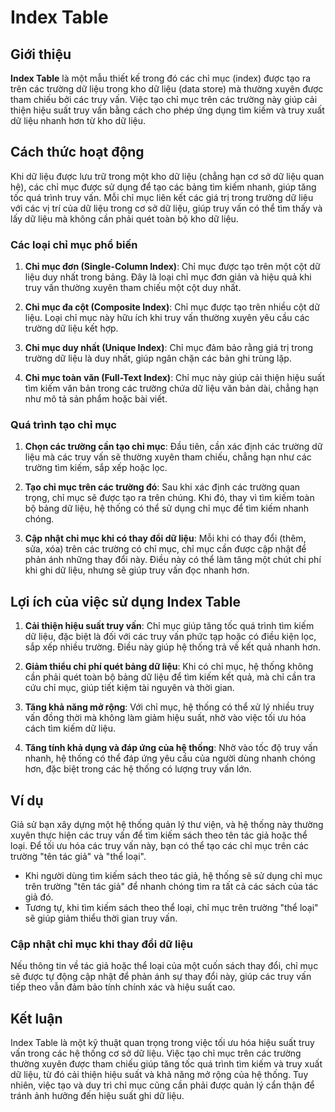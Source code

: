 # Index Table

## Giới thiệu

**Index Table** là một mẫu thiết kế trong đó các chỉ mục (index) được tạo ra trên các trường dữ liệu trong kho dữ liệu (data store) mà thường xuyên được tham chiếu bởi các truy vấn. Việc tạo chỉ mục trên các trường này giúp cải thiện hiệu suất truy vấn bằng cách cho phép ứng dụng tìm kiếm và truy xuất dữ liệu nhanh hơn từ kho dữ liệu.

## Cách thức hoạt động

Khi dữ liệu được lưu trữ trong một kho dữ liệu (chẳng hạn cơ sở dữ liệu quan hệ), các chỉ mục được sử dụng để tạo các bảng tìm kiếm nhanh, giúp tăng tốc quá trình truy vấn. Mỗi chỉ mục liên kết các giá trị trong trường dữ liệu với các vị trí của dữ liệu trong cơ sở dữ liệu, giúp truy vấn có thể tìm thấy và lấy dữ liệu mà không cần phải quét toàn bộ kho dữ liệu.

### Các loại chỉ mục phổ biến

1. **Chỉ mục đơn (Single-Column Index)**: Chỉ mục được tạo trên một cột dữ liệu duy nhất trong bảng. Đây là loại chỉ mục đơn giản và hiệu quả khi truy vấn thường xuyên tham chiếu một cột duy nhất.

2. **Chỉ mục đa cột (Composite Index)**: Chỉ mục được tạo trên nhiều cột dữ liệu. Loại chỉ mục này hữu ích khi truy vấn thường xuyên yêu cầu các trường dữ liệu kết hợp.

3. **Chỉ mục duy nhất (Unique Index)**: Chỉ mục đảm bảo rằng giá trị trong trường dữ liệu là duy nhất, giúp ngăn chặn các bản ghi trùng lặp.

4. **Chỉ mục toàn văn (Full-Text Index)**: Chỉ mục này giúp cải thiện hiệu suất tìm kiếm văn bản trong các trường chứa dữ liệu văn bản dài, chẳng hạn như mô tả sản phẩm hoặc bài viết.

### Quá trình tạo chỉ mục

1. **Chọn các trường cần tạo chỉ mục**: Đầu tiên, cần xác định các trường dữ liệu mà các truy vấn sẽ thường xuyên tham chiếu, chẳng hạn như các trường tìm kiếm, sắp xếp hoặc lọc.

2. **Tạo chỉ mục trên các trường đó**: Sau khi xác định các trường quan trọng, chỉ mục sẽ được tạo ra trên chúng. Khi đó, thay vì tìm kiếm toàn bộ bảng dữ liệu, hệ thống có thể sử dụng chỉ mục để tìm kiếm nhanh chóng.

3. **Cập nhật chỉ mục khi có thay đổi dữ liệu**: Mỗi khi có thay đổi (thêm, sửa, xóa) trên các trường có chỉ mục, chỉ mục cần được cập nhật để phản ánh những thay đổi này. Điều này có thể làm tăng một chút chi phí khi ghi dữ liệu, nhưng sẽ giúp truy vấn đọc nhanh hơn.

## Lợi ích của việc sử dụng Index Table

1. **Cải thiện hiệu suất truy vấn**: Chỉ mục giúp tăng tốc quá trình tìm kiếm dữ liệu, đặc biệt là đối với các truy vấn phức tạp hoặc có điều kiện lọc, sắp xếp nhiều trường. Điều này giúp hệ thống trả về kết quả nhanh hơn.

2. **Giảm thiểu chi phí quét bảng dữ liệu**: Khi có chỉ mục, hệ thống không cần phải quét toàn bộ bảng dữ liệu để tìm kiếm kết quả, mà chỉ cần tra cứu chỉ mục, giúp tiết kiệm tài nguyên và thời gian.

3. **Tăng khả năng mở rộng**: Với chỉ mục, hệ thống có thể xử lý nhiều truy vấn đồng thời mà không làm giảm hiệu suất, nhờ vào việc tối ưu hóa cách tìm kiếm dữ liệu.

4. **Tăng tính khả dụng và đáp ứng của hệ thống**: Nhờ vào tốc độ truy vấn nhanh, hệ thống có thể đáp ứng yêu cầu của người dùng nhanh chóng hơn, đặc biệt trong các hệ thống có lượng truy vấn lớn.

## Ví dụ

Giả sử bạn xây dựng một hệ thống quản lý thư viện, và hệ thống này thường xuyên thực hiện các truy vấn để tìm kiếm sách theo tên tác giả hoặc thể loại. Để tối ưu hóa các truy vấn này, bạn có thể tạo các chỉ mục trên các trường "tên tác giả" và "thể loại".

- Khi người dùng tìm kiếm sách theo tác giả, hệ thống sẽ sử dụng chỉ mục trên trường "tên tác giả" để nhanh chóng tìm ra tất cả các sách của tác giả đó.
- Tương tự, khi tìm kiếm sách theo thể loại, chỉ mục trên trường "thể loại" sẽ giúp giảm thiểu thời gian truy vấn.

### Cập nhật chỉ mục khi thay đổi dữ liệu

Nếu thông tin về tác giả hoặc thể loại của một cuốn sách thay đổi, chỉ mục sẽ được tự động cập nhật để phản ánh sự thay đổi này, giúp các truy vấn tiếp theo vẫn đảm bảo tính chính xác và hiệu suất cao.

## Kết luận

Index Table là một kỹ thuật quan trọng trong việc tối ưu hóa hiệu suất truy vấn trong các hệ thống cơ sở dữ liệu. Việc tạo chỉ mục trên các trường thường xuyên được tham chiếu giúp tăng tốc quá trình tìm kiếm và truy xuất dữ liệu, từ đó cải thiện hiệu suất và khả năng mở rộng của hệ thống. Tuy nhiên, việc tạo và duy trì chỉ mục cũng cần phải được quản lý cẩn thận để tránh ảnh hưởng đến hiệu suất ghi dữ liệu.